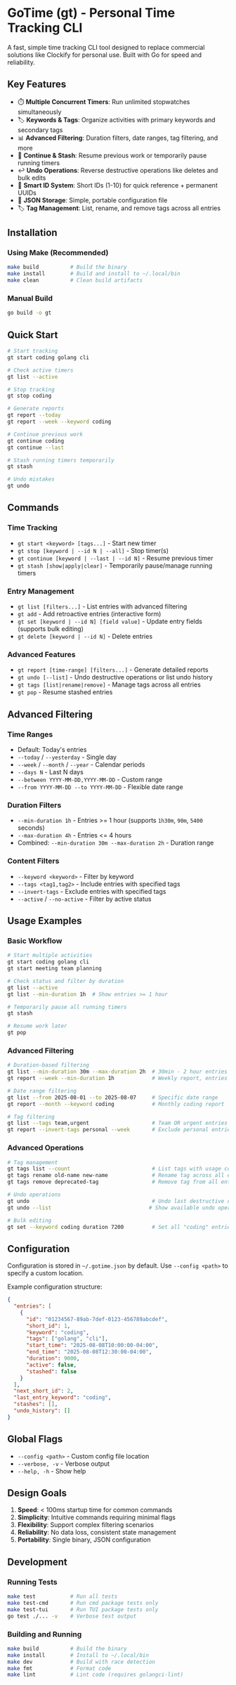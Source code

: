 # GoTime (gt) - Personal Time Tracking CLI

A fast, simple time tracking CLI tool designed to replace commercial solutions like Clockify for personal use. Built with Go for speed and reliability.

## Key Features

- ⏱️ **Multiple Concurrent Timers**: Run unlimited stopwatches simultaneously
- 🏷️ **Keywords & Tags**: Organize activities with primary keywords and secondary tags  
- 📊 **Advanced Filtering**: Duration filters, date ranges, tag filtering, and more
- 🔄 **Continue & Stash**: Resume previous work or temporarily pause running timers
- ↩️ **Undo Operations**: Reverse destructive operations like deletes and bulk edits
- 🎯 **Smart ID System**: Short IDs (1-10) for quick reference + permanent UUIDs
- 💾 **JSON Storage**: Simple, portable configuration file
- 🏷️ **Tag Management**: List, rename, and remove tags across all entries

## Installation

### Using Make (Recommended)

```bash
make build          # Build the binary
make install        # Build and install to ~/.local/bin
make clean          # Clean build artifacts
```

### Manual Build

```bash
go build -o gt
```

## Quick Start

```bash
# Start tracking
gt start coding golang cli

# Check active timers
gt list --active

# Stop tracking
gt stop coding

# Generate reports
gt report --today
gt report --week --keyword coding

# Continue previous work
gt continue coding
gt continue --last

# Stash running timers temporarily
gt stash

# Undo mistakes
gt undo
```

## Commands

### Time Tracking

- `gt start <keyword> [tags...]` - Start new timer
- `gt stop [keyword | --id N | --all]` - Stop timer(s)
- `gt continue [keyword | --last | --id N]` - Resume previous timer
- `gt stash [show|apply|clear]` - Temporarily pause/manage running timers

### Entry Management

- `gt list [filters...]` - List entries with advanced filtering
- `gt add` - Add retroactive entries (interactive form)
- `gt set [keyword | --id N] [field value]` - Update entry fields (supports bulk editing)
- `gt delete [keyword | --id N]` - Delete entries

### Advanced Features

- `gt report [time-range] [filters...]` - Generate detailed reports
- `gt undo [--list]` - Undo destructive operations or list undo history
- `gt tags [list|rename|remove]` - Manage tags across all entries
- `gt pop` - Resume stashed entries

## Advanced Filtering

### Time Ranges

- Default: Today's entries
- `--today` / `--yesterday` - Single day
- `--week` / `--month` / `--year` - Calendar periods  
- `--days N` - Last N days
- `--between YYYY-MM-DD,YYYY-MM-DD` - Custom range
- `--from YYYY-MM-DD --to YYYY-MM-DD` - Flexible date range

### Duration Filters

- `--min-duration 1h` - Entries >= 1 hour (supports `1h30m`, `90m`, `5400` seconds)
- `--max-duration 4h` - Entries <= 4 hours  
- Combined: `--min-duration 30m --max-duration 2h` - Duration range

### Content Filters

- `--keyword <keyword>` - Filter by keyword
- `--tags <tag1,tag2>` - Include entries with specified tags
- `--invert-tags` - Exclude entries with specified tags
- `--active` / `--no-active` - Filter by active status

## Usage Examples

### Basic Workflow

```bash
# Start multiple activities
gt start coding golang cli
gt start meeting team planning

# Check status and filter by duration
gt list --active
gt list --min-duration 1h  # Show entries >= 1 hour

# Temporarily pause all running timers
gt stash

# Resume work later
gt pop
```

### Advanced Filtering

```bash
# Duration-based filtering
gt list --min-duration 30m --max-duration 2h  # 30min - 2 hour entries
gt report --week --min-duration 1h            # Weekly report, entries >= 1h

# Date range filtering  
gt list --from 2025-08-01 --to 2025-08-07     # Specific date range
gt report --month --keyword coding            # Monthly coding report

# Tag filtering
gt list --tags team,urgent                    # Team OR urgent entries
gt report --invert-tags personal --week       # Exclude personal entries
```

### Advanced Operations

```bash
# Tag management
gt tags list --count                          # List tags with usage counts  
gt tags rename old-name new-name              # Rename tag across all entries
gt tags remove deprecated-tag                 # Remove tag from all entries

# Undo operations
gt undo                                       # Undo last destructive operation
gt undo --list                               # Show available undo operations

# Bulk editing
gt set --keyword coding duration 7200         # Set all "coding" entries to 2 hours
```

## Configuration

Configuration is stored in `~/.gotime.json` by default. Use `--config <path>` to specify a custom location.

Example configuration structure:

```json
{
  "entries": [
    {
      "id": "01234567-89ab-7def-0123-456789abcdef",
      "short_id": 1,
      "keyword": "coding",
      "tags": ["golang", "cli"],
      "start_time": "2025-08-08T10:00:00-04:00",
      "end_time": "2025-08-08T12:30:00-04:00", 
      "duration": 9000,
      "active": false,
      "stashed": false
    }
  ],
  "next_short_id": 2,
  "last_entry_keyword": "coding",
  "stashes": [],
  "undo_history": []
}
```

## Global Flags

- `--config <path>` - Custom config file location
- `--verbose, -v` - Verbose output
- `--help, -h` - Show help

## Design Goals

1. **Speed**: < 100ms startup time for common commands
2. **Simplicity**: Intuitive commands requiring minimal flags
3. **Flexibility**: Support complex filtering scenarios
4. **Reliability**: No data loss, consistent state management
5. **Portability**: Single binary, JSON configuration

## Development

### Running Tests

```bash
make test           # Run all tests
make test-cmd       # Run cmd package tests only
make test-tui       # Run TUI package tests only
go test ./... -v    # Verbose test output
```

### Building and Running

```bash
make build          # Build the binary
make install        # Install to ~/.local/bin
make dev            # Build with race detection
make fmt            # Format code
make lint           # Lint code (requires golangci-lint)
```

